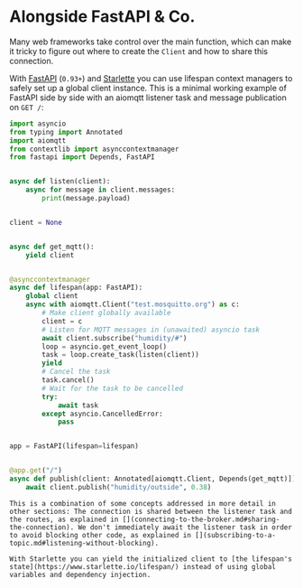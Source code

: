 # Alongside FastAPI & Co.

Many web frameworks take control over the main function, which can make it tricky to figure out where to create the `Client` and how to share this connection.

With [FastAPI](https://github.com/tiangolo/fastapi) (`0.93+`) and [Starlette](https://github.com/encode/starlette) you can use lifespan context managers to safely set up a global client instance. This is a minimal working example of FastAPI side by side with an aiomqtt listener task and message publication on `GET /`:

```python
import asyncio
from typing import Annotated
import aiomqtt
from contextlib import asynccontextmanager
from fastapi import Depends, FastAPI


async def listen(client):
    async for message in client.messages:
        print(message.payload)


client = None


async def get_mqtt():
    yield client


@asynccontextmanager
async def lifespan(app: FastAPI):
    global client
    async with aiomqtt.Client("test.mosquitto.org") as c:
        # Make client globally available
        client = c
        # Listen for MQTT messages in (unawaited) asyncio task
        await client.subscribe("humidity/#")
        loop = asyncio.get_event_loop()
        task = loop.create_task(listen(client))
        yield
        # Cancel the task
        task.cancel()
        # Wait for the task to be cancelled
        try:
            await task
        except asyncio.CancelledError:
            pass


app = FastAPI(lifespan=lifespan)


@app.get("/")
async def publish(client: Annotated[aiomqtt.Client, Depends(get_mqtt)]):
    await client.publish("humidity/outside", 0.38)
```

```{note}
This is a combination of some concepts addressed in more detail in other sections: The connection is shared between the listener task and the routes, as explained in [](connecting-to-the-broker.md#sharing-the-connection). We don't immediately await the listener task in order to avoid blocking other code, as explained in [](subscribing-to-a-topic.md#listening-without-blocking).
```

```{tip}
With Starlette you can yield the initialized client to [the lifespan's state](https://www.starlette.io/lifespan/) instead of using global variables and dependency injection.
```
